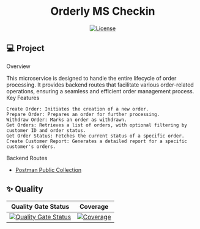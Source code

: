<h1 align="center">Orderly MS Checkin</h1>

<p align="center">
  <a href="#-license">
    <img alt="License" src="https://img.shields.io/static/v1?label=license&message=MIT&color=ed2945&labelColor=000000">
  </a>
</p>

## 💻 Project

Overview

This microservice is designed to handle the entire lifecycle of order processing. It provides backend routes that facilitate various order-related operations, ensuring a seamless and efficient order management process.
Key Features

    Create Order: Initiates the creation of a new order.
    Prepare Order: Prepares an order for further processing.
    Withdraw Order: Marks an order as withdrawn.
    Get Orders: Retrieves a list of orders, with optional filtering by customer ID and order status.
    Get Order Status: Fetches the current status of a specific order.
    Create Customer Report: Generates a detailed report for a specific customer's orders.

Backend Routes

- [Postman Public Collection](https://documenter.getpostman.com/view/13574011/2s9YsM8WDL)

## ✨ Quality

| Quality Gate Status | Coverage |
| --- | --- |
| [![Quality Gate Status](https://sonarcloud.io/api/project_badges/measure?project=tribofustack_ms-checkout&metric=alert_status)](https://sonarcloud.io/summary/new_code?id=tribofustack_ms-checkout) | [![Coverage](https://sonarcloud.io/api/project_badges/measure?project=tribofustack_ms-checkout&metric=coverage)](https://sonarcloud.io/summary/new_code?id=tribofustack_ms-checkout) |


